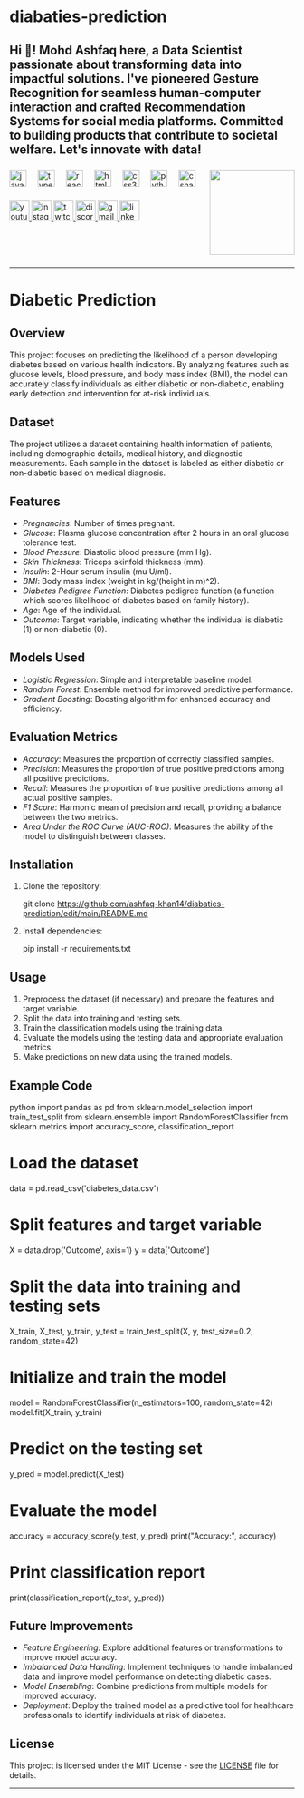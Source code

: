 # diabaties-prediction
<h2 align="left">Hi 👋! Mohd Ashfaq here, a Data Scientist passionate about transforming data into impactful solutions. I've pioneered Gesture Recognition for seamless human-computer interaction and crafted Recommendation Systems for social media platforms. Committed to building products that contribute to societal welfare. Let's innovate with data! 





</h2>

###


<img align="right" height="150" src="https://i.imgflip.com/65efzo.gif"  />

###

<div align="left">
  <img src="https://cdn.jsdelivr.net/gh/devicons/devicon/icons/javascript/javascript-original.svg" height="30" alt="javascript logo"  />
  <img width="12" />
  <img src="https://cdn.jsdelivr.net/gh/devicons/devicon/icons/typescript/typescript-original.svg" height="30" alt="typescript logo"  />
  <img width="12" />
  <img src="https://cdn.jsdelivr.net/gh/devicons/devicon/icons/react/react-original.svg" height="30" alt="react logo"  />
  <img width="12" />
  <img src="https://cdn.jsdelivr.net/gh/devicons/devicon/icons/html5/html5-original.svg" height="30" alt="html5 logo"  />
  <img width="12" />
  <img src="https://cdn.jsdelivr.net/gh/devicons/devicon/icons/css3/css3-original.svg" height="30" alt="css3 logo"  />
  <img width="12" />
  <img src="https://cdn.jsdelivr.net/gh/devicons/devicon/icons/python/python-original.svg" height="30" alt="python logo"  />
  <img width="12" />
  <img src="https://cdn.jsdelivr.net/gh/devicons/devicon/icons/csharp/csharp-original.svg" height="30" alt="csharp logo"  />
</div>

###

<div align="left">
  <a href="[Your YouTube Link]">
    <img src="https://img.shields.io/static/v1?message=Youtube&logo=youtube&label=&color=FF0000&logoColor=white&labelColor=&style=for-the-badge" height="35" alt="youtube logo"  />
  </a>
  <a href="[Your Instagram Link]">
    <img src="https://img.shields.io/static/v1?message=Instagram&logo=instagram&label=&color=E4405F&logoColor=white&labelColor=&style=for-the-badge" height="35" alt="instagram logo"  />
  </a>
  <a href="[Your Twitch Link]">
    <img src="https://img.shields.io/static/v1?message=Twitch&logo=twitch&label=&color=9146FF&logoColor=white&labelColor=&style=for-the-badge" height="35" alt="twitch logo"  />
  </a>
  <a href="[Your Discord Link]">
    <img src="https://img.shields.io/static/v1?message=Discord&logo=discord&label=&color=7289DA&logoColor=white&labelColor=&style=for-the-badge" height="35" alt="discord logo"  />
  </a>
  <a href="[Your Gmail Link]">
    <img src="https://img.shields.io/static/v1?message=Gmail&logo=gmail&label=&color=D14836&logoColor=white&labelColor=&style=for-the-badge" height="35" alt="gmail logo"  />
  </a>
  <a href="[Your LinkedIn Link]">
    <img src="https://img.shields.io/static/v1?message=LinkedIn&logo=linkedin&label=&color=0077B5&logoColor=white&labelColor=&style=for-the-badge" height="35" alt="linkedin logo"  />
  </a>
</div>

###



<br clear="both">


###


---

# Diabetic Prediction

## Overview
This project focuses on predicting the likelihood of a person developing diabetes based on various health indicators. By analyzing features such as glucose levels, blood pressure, and body mass index (BMI), the model can accurately classify individuals as either diabetic or non-diabetic, enabling early detection and intervention for at-risk individuals.

## Dataset
The project utilizes a dataset containing health information of patients, including demographic details, medical history, and diagnostic measurements. Each sample in the dataset is labeled as either diabetic or non-diabetic based on medical diagnosis.

## Features
- *Pregnancies*: Number of times pregnant.
- *Glucose*: Plasma glucose concentration after 2 hours in an oral glucose tolerance test.
- *Blood Pressure*: Diastolic blood pressure (mm Hg).
- *Skin Thickness*: Triceps skinfold thickness (mm).
- *Insulin*: 2-Hour serum insulin (mu U/ml).
- *BMI*: Body mass index (weight in kg/(height in m)^2).
- *Diabetes Pedigree Function*: Diabetes pedigree function (a function which scores likelihood of diabetes based on family history).
- *Age*: Age of the individual.
- *Outcome*: Target variable, indicating whether the individual is diabetic (1) or non-diabetic (0).

## Models Used
- *Logistic Regression*: Simple and interpretable baseline model.
- *Random Forest*: Ensemble method for improved predictive performance.
- *Gradient Boosting*: Boosting algorithm for enhanced accuracy and efficiency.

## Evaluation Metrics
- *Accuracy*: Measures the proportion of correctly classified samples.
- *Precision*: Measures the proportion of true positive predictions among all positive predictions.
- *Recall*: Measures the proportion of true positive predictions among all actual positive samples.
- *F1 Score*: Harmonic mean of precision and recall, providing a balance between the two metrics.
- *Area Under the ROC Curve (AUC-ROC)*: Measures the ability of the model to distinguish between classes.

## Installation
1. Clone the repository:
   
   git clone https://github.com/ashfaq-khan14/diabaties-prediction/edit/main/README.md
   
2. Install dependencies:
   
   pip install -r requirements.txt
   

## Usage
1. Preprocess the dataset (if necessary) and prepare the features and target variable.
2. Split the data into training and testing sets.
3. Train the classification models using the training data.
4. Evaluate the models using the testing data and appropriate evaluation metrics.
5. Make predictions on new data using the trained models.

## Example Code
python
import pandas as pd
from sklearn.model_selection import train_test_split
from sklearn.ensemble import RandomForestClassifier
from sklearn.metrics import accuracy_score, classification_report

# Load the dataset
data = pd.read_csv('diabetes_data.csv')

# Split features and target variable
X = data.drop('Outcome', axis=1)
y = data['Outcome']

# Split the data into training and testing sets
X_train, X_test, y_train, y_test = train_test_split(X, y, test_size=0.2, random_state=42)

# Initialize and train the model
model = RandomForestClassifier(n_estimators=100, random_state=42)
model.fit(X_train, y_train)

# Predict on the testing set
y_pred = model.predict(X_test)

# Evaluate the model
accuracy = accuracy_score(y_test, y_pred)
print("Accuracy:", accuracy)

# Print classification report
print(classification_report(y_test, y_pred))


## Future Improvements
- *Feature Engineering*: Explore additional features or transformations to improve model accuracy.
- *Imbalanced Data Handling*: Implement techniques to handle imbalanced data and improve model performance on detecting diabetic cases.
- *Model Ensembling*: Combine predictions from multiple models for improved accuracy.
- *Deployment*: Deploy the trained model as a predictive tool for healthcare professionals to identify individuals at risk of diabetes.

## License
This project is licensed under the MIT License - see the [LICENSE](LICENSE) file for details.

---


